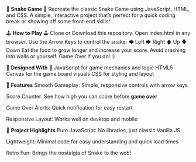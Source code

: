 🐍 **Snake Game** 🐍
Recreate the classic Snake Game using JavaScript, HTML, and CSS. A simple, interactive project that’s perfect for a quick coding break or showing off some front-end skills!

🕹️ **How to Play** 🕹️
Clone or Download this repository.
Open index.html in any browser.
Use the Arrow Keys to control the snake:
🡄 Left
🡆 Right
🡅 Up
🡇 Down
Eat the food to grow longer and increase your score.
Avoid crashing into walls or yourself. Game Over if you do! :)

🧰 **Designed With** 🧰
JavaScript for game mechanics and logic
HTML5 Canvas for the game board visuals
CSS for styling and layout

🧩 **Features**
Smooth Gameplay: Simple, responsive controls with arrow keys

Score Counter: See how high you can score before **game over**

Game Over Alerts: Quick notification for easy restart

Responsive Layout: Works well on desktop and mobile

🚀 **Project Highlights**
Pure JavaScript: No libraries, just classic Vanilla JS

Lightweight: Minimal code for easy understanding and quick load times

Retro Fun: Brings the nostalgia of Snake to the web!
